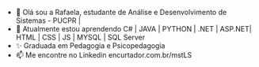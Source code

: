 - 👋 Olá sou a Rafaela, estudante de Análise e Desenvolvimento de Sistemas - PUCPR |
- 🌱 Atualmente estou aprendendo C# | JAVA | PYTHON | .NET | ASP.NET| HTML | CSS | JS | MYSQL | SQL Server
- ✨ Graduada em Pedagogia e Psicopedagogia
- 📫 Me encontre no Linkedin encurtador.com.br/mstLS 

<!---
rafaelaandradec/rafaelaandradec is a special ✨ repository because its `README.md` (this file) appears on your GitHub profile.
You can click the Preview link to take a look at your changes.
--->
